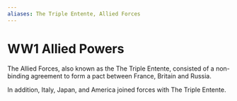 ```yaml
---
aliases: The Triple Entente, Allied Forces
---
```

# WW1 Allied Powers
The Allied Forces, also known as the The Triple Entente, consisted of a non-binding agreement to form a pact between France, Britain and Russia.

In addition, Italy, Japan, and America joined forces with The Triple Entente.